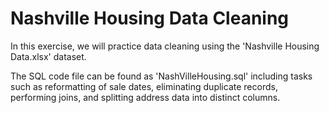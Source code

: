 # Nashville Housing Data Cleaning

In this exercise, we will practice data cleaning using the 'Nashville Housing Data.xlsx' dataset. 

The SQL code file can be found as 'NashVilleHousing.sql' including tasks such as reformatting of sale dates, 
eliminating duplicate records, performing joins, and splitting address data into distinct columns.
